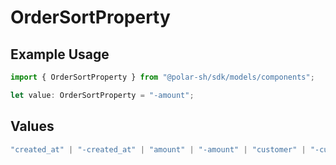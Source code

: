 # OrderSortProperty

## Example Usage

```typescript
import { OrderSortProperty } from "@polar-sh/sdk/models/components";

let value: OrderSortProperty = "-amount";
```

## Values

```typescript
"created_at" | "-created_at" | "amount" | "-amount" | "customer" | "-customer" | "product" | "-product" | "discount" | "-discount" | "subscription" | "-subscription"
```